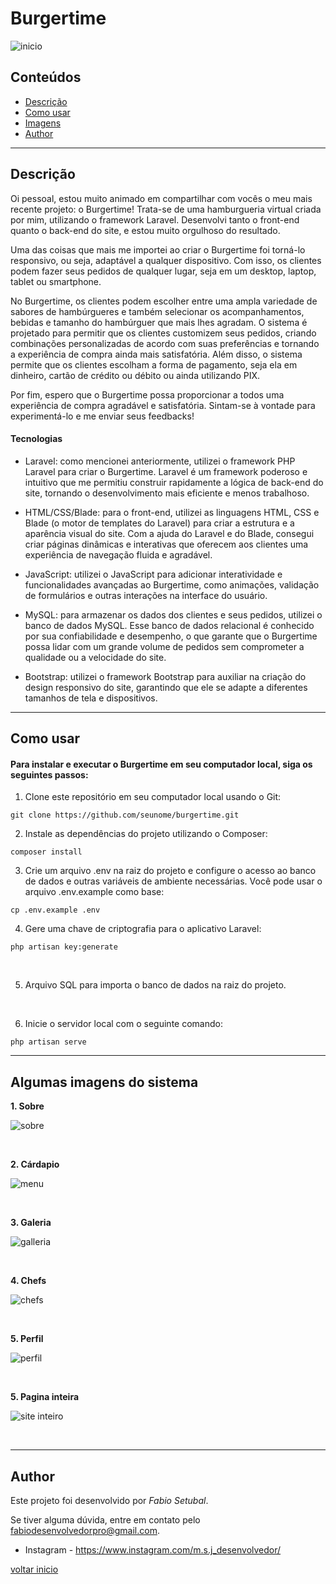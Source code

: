 
# Burgertime


![inicio](https://user-images.githubusercontent.com/117052477/230740397-b0be0897-419a-44ed-a942-b7da595af3ff.png)


## Conteúdos
* [Descrição](#descrição)  
* [Como usar](#como-usar)
* [Imagens](#imagens)
* [Author](#author)


---------------

## Descrição
Oi pessoal, estou muito animado em compartilhar com vocês o meu mais recente projeto: o Burgertime! Trata-se de uma hamburgueria virtual criada por mim, utilizando o framework Laravel. Desenvolvi tanto o front-end quanto o back-end do site, e estou muito orgulhoso do resultado.

Uma das coisas que mais me importei ao criar o Burgertime foi torná-lo responsivo, ou seja, adaptável a qualquer dispositivo. Com isso, os clientes podem fazer seus pedidos de qualquer lugar, seja em um desktop, laptop, tablet ou smartphone.

No Burgertime, os clientes podem escolher entre uma ampla variedade de sabores de hambúrgueres e também selecionar os acompanhamentos, bebidas e tamanho do hambúrguer que mais lhes agradam. O sistema é projetado para permitir que os clientes customizem seus pedidos, criando combinações personalizadas de acordo com suas preferências e tornando a experiência de compra ainda mais satisfatória. Além disso, o sistema permite que os clientes escolham a forma de pagamento, seja ela em dinheiro, cartão de crédito ou débito ou ainda utilizando PIX.

Por fim, espero que o Burgertime possa proporcionar a todos uma experiência de compra agradável e satisfatória. Sintam-se à vontade para experimentá-lo e me enviar seus feedbacks!
 


#### Tecnologias

* Laravel:
como mencionei anteriormente, utilizei o framework PHP Laravel para criar o Burgertime. Laravel é um framework poderoso e intuitivo que me permitiu construir rapidamente a lógica de back-end do site, tornando o desenvolvimento mais eficiente e menos trabalhoso.

* HTML/CSS/Blade:
para o front-end, utilizei as linguagens HTML, CSS e Blade (o motor de templates do Laravel) para criar a estrutura e a aparência visual do site. Com a ajuda do Laravel e do Blade, consegui criar páginas dinâmicas e interativas que oferecem aos clientes uma experiência de navegação fluida e agradável.

* JavaScript:
utilizei o JavaScript para adicionar interatividade e funcionalidades avançadas ao Burgertime, como animações, validação de formulários e outras interações na interface do usuário.

* MySQL:
para armazenar os dados dos clientes e seus pedidos, utilizei o banco de dados MySQL. Esse banco de dados relacional é conhecido por sua confiabilidade e desempenho, o que garante que o Burgertime possa lidar com um grande volume de pedidos sem comprometer a qualidade ou a velocidade do site.

* Bootstrap:
utilizei o framework Bootstrap para auxiliar na criação do design responsivo do site, garantindo que ele se adapte a diferentes tamanhos de tela e dispositivos.


---------------

## Como usar

#### Para instalar e executar o Burgertime em seu computador local, siga os seguintes passos:

1. Clone este repositório em seu computador local usando o Git:

~~~git
git clone https://github.com/seunome/burgertime.git
~~~

2. Instale as dependências do projeto utilizando o Composer:

~~~git
composer install
~~~

3. Crie um arquivo .env na raiz do projeto e configure o acesso ao banco de dados e outras variáveis de ambiente necessárias. Você pode usar o arquivo .env.example como base:

~~~git
cp .env.example .env
~~~

4. Gere uma chave de criptografia para o aplicativo Laravel:

~~~git
php artisan key:generate
~~~

<br>

5. Arquivo SQL para importa o banco de dados na raiz do projeto. 

<br>

6. Inicie o servidor local com o seguinte comando:

~~~git
php artisan serve
~~~

---------------

## Algumas imagens do sistema
<b>1. Sobre</b>


![sobre](https://user-images.githubusercontent.com/117052477/230742106-8662ac77-d535-424b-81b1-bd580080e02b.png)


<br>

<b>2. Cárdapio</b>


![menu](https://user-images.githubusercontent.com/117052477/230742143-58a8909a-1017-4022-a444-dbe40916d76b.png)



<br>

<b>3. Galeria</b>


![galleria](https://user-images.githubusercontent.com/117052477/230742218-f50e8d39-e973-4d8e-bc8a-9d79aae38220.png)



<br>


<b>4. Chefs</b>


![chefs](https://user-images.githubusercontent.com/117052477/230742514-51f9b024-0275-46b2-b48e-e784ba2748f3.png)


<br>



<b>5. Perfil</b>



![perfil](https://user-images.githubusercontent.com/117052477/230742411-ad3af6a0-8e8d-4466-b6d4-d85d47c5783d.png)



<br>


<b>5. Pagina inteira</b>


![site inteiro](https://user-images.githubusercontent.com/117052477/230742577-fff961fb-5dc2-443e-b056-2d611f3c6ea7.png)




<br>

---------------


## Author
Este projeto foi desenvolvido por _Fabio Setubal_.

Se tiver alguma dúvida, entre em contato pelo fabiodesenvolvedorpro@gmail.com.
* Instagram - <https://www.instagram.com/m.s.j_desenvolvedor/>

[voltar inicio](#burgertime)
